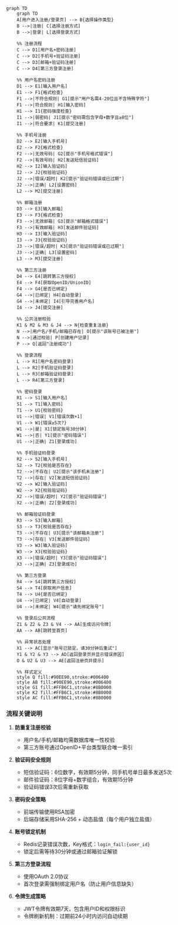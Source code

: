 ```mermaid
graph TD
    graph TD
    A[用户进入注册/登录页] --> B{选择操作类型}
    B -->|注册| C[选择注册方式]
    B -->|登录| L[选择登录方式]
    
    %% 注册流程
    C --> D1[用户名+密码注册]
    C --> D2[手机号+验证码注册]
    C --> D3[邮箱+验证码注册]
    C --> D4[第三方登录注册]
    
    %% 用户名密码注册
    D1 --> E1[输入用户名]
    E1 --> F1{格式检查}
    F1 -->|不符合规则| G1[提示"用户名需4-20位且不含特殊字符"]
    F1 -->|符合规则| H1[输入密码]
    H1 --> I1{密码强度检查}
    I1 -->|弱密码| J1[提示"密码需包含字母+数字且≥8位"]
    I1 -->|符合要求| K1[提交注册]
    
    %% 手机号注册
    D2 --> E2[输入手机号]
    E2 --> F2{格式检查}
    F2 -->|无效号码| G2[提示"手机号格式错误"]
    F2 -->|有效号码| H2[发送短信验证码]
    H2 --> I2[输入验证码]
    I2 --> J2{校验验证码}
    J2 -->|错误/超时| K2[提示"验证码错误或已过期"]
    J2 -->|正确| L2[设置密码]
    L2 --> M2[提交注册]
    
    %% 邮箱注册
    D3 --> E3[输入邮箱]
    E3 --> F3{格式检查}
    F3 -->|无效邮箱| G3[提示"邮箱格式错误"]
    F3 -->|有效邮箱| H3[发送邮件验证码]
    H3 --> I3[输入验证码]
    I3 --> J3{校验验证码}
    J3 -->|错误/超时| K3[提示"验证码错误或已过期"]
    J3 -->|正确| L3[设置密码]
    L3 --> M3[提交注册]
    
    %% 第三方注册
    D4 --> E4[跳转第三方授权]
    E4 --> F4[获取OpenID/UnionID]
    F4 --> G4{是否已绑定}
    G4 -->|已绑定| H4[自动登录]
    G4 -->|未绑定| I4[引导完善用户名]
    I4 --> J4[提交注册]
    
    %% 公共注册校验
    K1 & M2 & M3 & J4 --> N{检查重复注册}
    N -->|用户名/手机/邮箱已存在| O[提示"该账号已被注册"]
    N -->|通过校验| P[创建用户记录]
    P --> Q[返回"注册成功"]
    
    %% 登录流程
    L --> R1[用户名密码登录]
    L --> R2[手机验证码登录]
    L --> R3[邮箱验证码登录]
    L --> R4[第三方登录]
    
    %% 密码登录
    R1 --> S1[输入用户名]
    S1 --> T1[输入密码]
    T1 --> U1{校验密码}
    U1 -->|错误| V1[错误次数+1]
    V1 --> W1{错误≥5次?}
    W1 -->|是| X1[锁定账号30分钟]
    W1 -->|否| Y1[提示"密码错误"]
    U1 -->|正确| Z1[登录成功]
    
    %% 手机验证码登录
    R2 --> S2[输入手机号]
    S2 --> T2{校验是否存在}
    T2 -->|不存在| U2[提示"该手机未注册"]
    T2 -->|存在| V2[发送短信验证码]
    V2 --> W2[输入验证码]
    W2 --> X2{校验验证码}
    X2 -->|错误/超时| Y2[提示"验证码错误"]
    X2 -->|正确| Z2[登录成功]
    
    %% 邮箱验证码登录
    R3 --> S3[输入邮箱]
    S3 --> T3{校验是否存在}
    T3 -->|不存在| U3[提示"该邮箱未注册"]
    T3 -->|存在| V3[发送邮件验证码]
    V3 --> W3[输入验证码]
    W3 --> X3{校验验证码}
    X3 -->|错误/超时| Y3[提示"验证码错误"]
    X3 -->|正确| Z3[登录成功]
    
    %% 第三方登录
    R4 --> S4[跳转第三方授权]
    S4 --> T4[获取用户信息]
    T4 --> U4{是否已绑定}
    U4 -->|已绑定| V4[自动登录]
    U4 -->|未绑定| W4[提示"请先绑定账号"]
    
    %% 登录后公共流程
    Z1 & Z2 & Z3 & V4 --> AA[生成访问令牌]
    AA --> AB[跳转至首页]
    
    %% 异常状态处理
    X1 --> AC[显示"账号已锁定，请30分钟后重试"]
    Y1 & Y2 & Y3 --> AD[返回登录页并显示错误原因]
    O & U2 & U3 --> AE[返回注册页并提示]
    
    %% 样式定义
    style Q fill:#90EE90,stroke:#006400
    style AB fill:#90EE90,stroke:#006400
    style G1 fill:#FFB6C1,stroke:#8B0000
    style K2 fill:#FFB6C1,stroke:#8B0000
    style AC fill:#FFB6C1,stroke:#8B0000
```

### **流程关键说明**
1. **防重复注册校验**  
   - 用户名/手机/邮箱均需数据库唯一性校验  
   - 第三方账号通过OpenID+平台类型联合唯一索引  

2. **验证码安全规则**  
   - 短信验证码：6位数字，有效期5分钟，同手机号单日最多发送5次  
   - 邮件验证码：8位字母+数字组合，有效期15分钟  
   - 验证码错误3次后需重新获取  

3. **密码安全策略**  
   - 前端传输使用RSA加密  
   - 后端存储采用SHA-256 + 动态盐值（每个用户独立盐值）  

4. **账号锁定机制**  
   - Redis记录错误次数，Key格式：`login_fail:{user_id}`  
   - 锁定后需等待30分钟或通过邮箱验证解锁  

5. **第三方登录流程**  
   - 使用OAuth 2.0协议  
   - 首次登录需强制绑定用户名（防止用户信息缺失）  

6. **令牌生成策略**  
   - JWT令牌有效期7天，包含用户ID和权限标识  
   - 令牌刷新机制：过期前24小时内访问自动续期